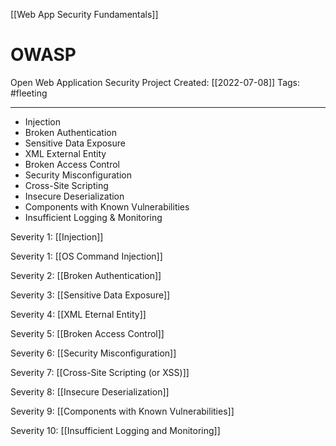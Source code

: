 [[Web App Security Fundamentals]]

# OWASP 
Open Web Application Security Project
Created:  [[2022-07-08]]
Tags: #fleeting 

---
- Injection
- Broken Authentication
- Sensitive Data Exposure
- XML External Entity
- Broken Access Control
- Security Misconfiguration
- Cross-Site Scripting
- Insecure Deserialization
- Components with Known Vulnerabilities
- Insufficient Logging & Monitoring


Severity 1: [[Injection]]


Severity 1: [[OS Command Injection]]


Severity 2: [[Broken Authentication]]


Severity 3: [[Sensitive Data Exposure]]


Severity 4: [[XML Eternal Entity]]


Severity 5: [[Broken Access Control]]


Severity 6: [[Security Misconfiguration]]


Severity 7: [[Cross-Site Scripting (or XSS)]]


Severity 8: [[Insecure Deserialization]]


Severity 9: [[Components with Known Vulnerabilities]]


Severity 10: [[Insufficient Logging and Monitoring]]



